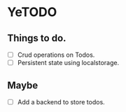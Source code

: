 # YeTODO

## Things to do.

- [ ] Crud operations on Todos.
- [ ] Persistent state using localstorage.

## Maybe

- [ ] Add a backend to store todos.
